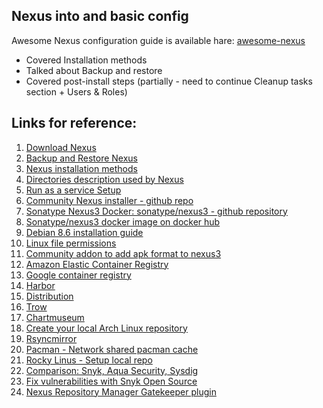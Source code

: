 ## Nexus into and basic config

Awesome Nexus configuration guide is available hare: [awesome-nexus](https://github.com/Alliedium/awesome-nexus)

* Covered Installation methods
* Talked about Backup and restore
* Covered post-install steps (partially - need to continue Cleanup tasks section + Users & Roles)


## Links for reference: 

1. [Download Nexus](https://help.sonatype.com/repomanager3/product-information/download)
2. [Backup and Restore Nexus](https://help.sonatype.com/repomanager3/planning-your-implementation/backup-and-restore)
3. [Nexus installation methods](https://help.sonatype.com/repomanager3/installation-and-upgrades/installation-methods)
4. [Directories description used by Nexus](https://help.sonatype.com/repomanager3/installation-and-upgrades/directories)
5. [Run as a service Setup](https://help.sonatype.com/repomanager3/installation-and-upgrades/run-as-a-service)
6. [Community Nexus installer - github repo](https://github.com/sonatype-nexus-community/nexus-repository-installer)
7. [Sonatype Nexus3 Docker: sonatype/nexus3 - github repository](https://github.com/sonatype/docker-nexus3)
8. [Sonatype/nexus3 docker image on docker hub](https://hub.docker.com/r/sonatype/nexus3/)
9. [Debian 8.6 installation guide](https://docs.rockylinux.org/guides/8_6_installation/)
10. [Linux file permissions](https://www.pluralsight.com/blog/it-ops/linux-file-permissions)
11. [Community addon to add apk format to nexus3](https://github.com/sonatype-nexus-community/nexus-repository-apk)
12. [Amazon Elastic Container Registry](https://aws.amazon.com/ecr/)
13. [Google container registry](https://cloud.google.com/container-registry/)
14. [Harbor](https://github.com/goharbor/harbor)
15. [Distribution](https://github.com/distribution/distribution)
16. [Trow](https://github.com/ContainerSolutions/trow)
17. [Chartmuseum](https://github.com/helm/chartmuseum)
18. [Create your local Arch Linux repository](https://blog.desdelinux.net/en/create-your-local-arch-linux-repository/)
19. [Rsyncmirror](https://help.ubuntu.com/community/Rsyncmirror)
20. [Pacman - Network shared pacman cache](https://wiki.archlinux.org/title/Pacman/Tips_and_tricks#Network_shared_pacman_cache)
21. [Rocky Linus - Setup local repo](https://docs.rockylinux.org/gemstones/setup_local_repo/)
22. [Comparison: Snyk, Aqua Security, Sysdig](https://codefresh.io/blog/comparison-snyk-aqua-security-sysdig/)
23. [Fix vulnerabilities with Snyk Open Source](https://docs.snyk.io/products/snyk-open-source/open-source-basics)
24. [Nexus Repository Manager Gatekeeper plugin](https://docs.snyk.io/integrations/private-registry-gatekeeper-plugins/nexus-repository-manager-gatekeeper-plugin)